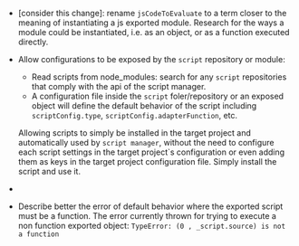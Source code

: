 - [consider this change]: rename `jsCodeToEvaluate` to a term closer to the meaning of instantiating a js exported module. Research for the ways a module could be instantiated, i.e. as an object, or as a function executed directly.

- Allow configurations to be exposed by the `script` repository or module: 
    - Read scripts from node_modules: search for any `script` repositories that comply with the api of the script manager.
    - A configuration file inside the `script` foler/repository or an exposed object will define the default behavior of the script including `scriptConfig.type`, `scriptConfig.adapterFunction`, etc.

    Allowing scripts to simply be installed in the target project and automatically used by `script manager`, without the need to configure each script settings in the target project`s configuration or even adding them as keys in the target project configuration file. Simply install the script and use it.

- 

- Describe better the error of default behavior where the exported script must be a function. The error currently thrown for trying to execute a non function exported object: `TypeError: (0 , _script.source) is not a function`